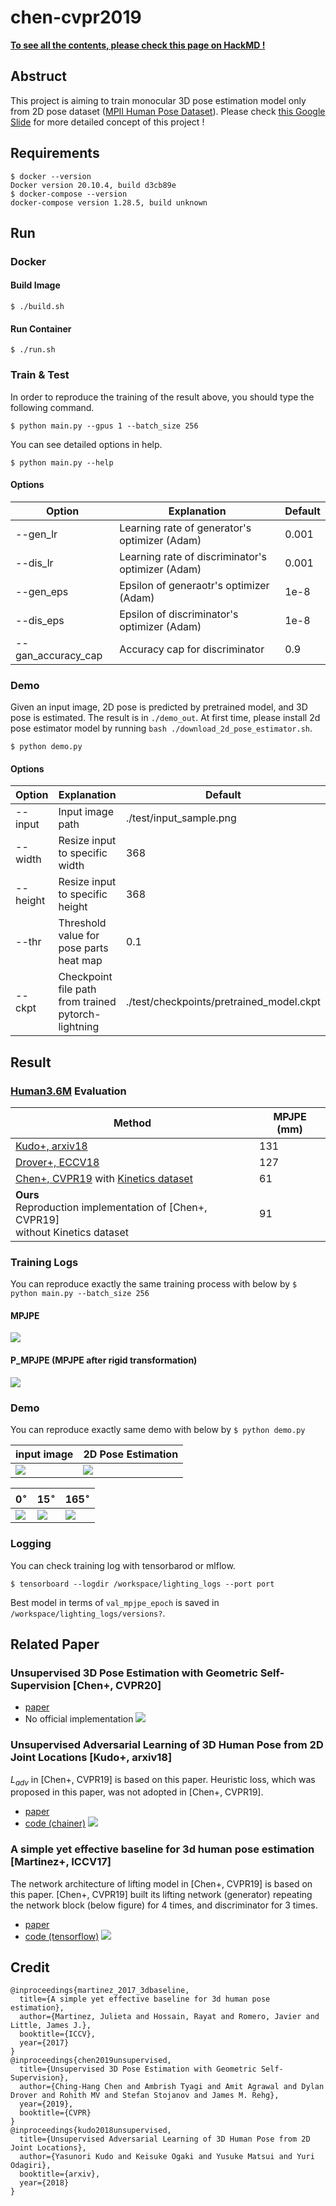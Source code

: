 # chen-cvpr2019
**[To see all the contents, please check this page on HackMD !](https://hackmd.io/@BFfHyumSTF6-Uy3zSgDrPw/Sy1R91wLu)**
## Abstruct
This project is aiming to train monocular 3D pose estimation model only from 2D pose dataset ([MPII Human Pose Dataset](http://human-pose.mpi-inf.mpg.de/)).
Please check [this Google Slide](https://docs.google.com/presentation/d/1i4rG6PuUL60iPAe9Jdj127xp0wsCg7SieyDyRqhmVq0/edit#slide=id.gc12fc09c67_0_40) for more detailed concept of this project !

## Requirements
```
$ docker --version
Docker version 20.10.4, build d3cb89e
$ docker-compose --version
docker-compose version 1.28.5, build unknown
```
## Run
### Docker
#### Build Image
```
$ ./build.sh
```
#### Run Container
```
$ ./run.sh
```
### Train & Test
In order to reproduce the training of the result above, you should type the following command.
```
$ python main.py --gpus 1 --batch_size 256
```
You can see detailed options in help.
```
$ python main.py --help
```
#### Options

| Option | Explanation | Default |
| -------- | -------- | -------- |
| --gen_lr     | Learning rate of generator's optimizer (Adam)     | 0.001     |
| --dis_lr     | Learning rate of discriminator's optimizer (Adam)     | 0.001     |
| --gen_eps     | Epsilon of generaotr's optimizer (Adam)     | 1e-8     |
| --dis_eps     | Epsilon of discriminator's optimizer (Adam)     | 1e-8     |
| --gan_accuracy_cap     | Accuracy cap for discriminator     | 0.9     |


### Demo
Given an input image, 2D pose is predicted by pretrained model, and 3D pose is estimated.
The result is in `./demo_out`.
At first time, please install 2d pose estimator model by running `bash ./download_2d_pose_estimator.sh`.
```
$ python demo.py
```

#### Options

| Option | Explanation | Default |
| -------- | -------- | -------- |
| --input     | Input image path     | ./test/input_sample.png     |
| --width     | Resize input to specific width    | 368     |
| --height     | Resize input to specific height | 368     |
| --thr     | Threshold value for pose parts heat map     | 0.1     |
| --ckpt     | Checkpoint file path from trained pytorch-lightning     | ./test/checkpoints/pretrained_model.ckpt|


## Result
### [Human3.6M](http://vision.imar.ro/human3.6m/description.php) Evaluation


| Method   | MPJPE (mm) |
| -------- | --------   |
| [Kudo+, arxiv18](https://arxiv.org/pdf/1803.08244.pdf)    | 131      |
| [Drover+, ECCV18](https://arxiv.org/pdf/1803.08244.pdf)    | 127      |
|[Chen+, CVPR19](https://arxiv.org/pdf/1904.04812.pdf) with [Kinetics dataset](https://deepmind.com/research/open-source/kinetics)| 61|
|**Ours** <br>Reproduction implementation of [Chen+, CVPR19] <br>without Kinetics dataset | 91|

### Training Logs
You can reproduce exactly the same training process with below by `$ python main.py --batch_size 256`
#### MPJPE
![](https://i.imgur.com/NcXlb1l.png)
#### P_MPJPE (MPJPE after rigid transformation)
![](https://i.imgur.com/4bXehaW.png)

### Demo
You can reproduce exactly same demo with below by `$ python demo.py`


| input image | 2D Pose Estimation | 
| -------- | -------- |
| ![](https://i.imgur.com/5lz1TdU.jpg)     | ![](https://i.imgur.com/wvgVvHZ.jpg)
 

| $0^\circ$|$15^\circ$| $165^\circ$  |
| -------- | -------- | -------- |
| ![](https://i.imgur.com/QR6SyF9.png) | ![](https://i.imgur.com/FcRemFJ.png)  |![](https://i.imgur.com/BfY8c3w.png) |


### Logging
You can check training log with tensorbarod or mlflow.
```
$ tensorboard --logdir /workspace/lighting_logs --port port
```
Best model in terms of `val_mpjpe_epoch` is saved in `/workspace/lighting_logs/versions?`.


## Related Paper
### Unsupervised 3D Pose Estimation with Geometric Self-Supervision [Chen+, CVPR20]
* [paper](https://arxiv.org/pdf/1904.04812.pdf)
* No official implementation
![](https://i.imgur.com/SLD7X9a.png)
### Unsupervised Adversarial Learning of 3D Human Pose from 2D Joint Locations [Kudo+, arxiv18]
$L_{adv}$ in [Chen+, CVPR19] is based on this paper. Heuristic loss, which was proposed in this paper, was not adopted in [Chen+, CVPR19].
* [paper](https://github.com/DwangoMediaVillage/3dpose_gan)
* [code (chainer)](https://github.com/DwangoMediaVillage/3dpose_gan)
![](https://i.imgur.com/i56UOFw.png)

### A simple yet effective baseline for 3d human pose estimation [Martinez+, ICCV17]
The network architecture of lifting model in [Chen+, CVPR19] is based on this paper.
[Chen+, CVPR19] built its lifting network (generator) repeating the network block (below figure) for 4 times, and discriminator for 3 times.
* [paper](https://arxiv.org/abs/1705.03098)
* [code (tensorflow)](https://github.com/una-dinosauria/3d-pose-baseline)
![](https://i.imgur.com/Zbs8nJM.png)



## Credit
```
@inproceedings{martinez_2017_3dbaseline,
  title={A simple yet effective baseline for 3d human pose estimation},
  author={Martinez, Julieta and Hossain, Rayat and Romero, Javier and Little, James J.},
  booktitle={ICCV},
  year={2017}
}
@inproceedings{chen2019unsupervised,
  title={Unsupervised 3D Pose Estimation with Geometric Self-Supervision}, 
  author={Ching-Hang Chen and Ambrish Tyagi and Amit Agrawal and Dylan Drover and Rohith MV and Stefan Stojanov and James M. Rehg},
  year={2019},
  booktitle={CVPR}
}
@inproceedings{kudo2018unsupervised,
  title={Unsupervised Adversarial Learning of 3D Human Pose from 2D Joint Locations}, 
  author={Yasunori Kudo and Keisuke Ogaki and Yusuke Matsui and Yuri Odagiri},
  booktitle={arxiv},
  year={2018}
}
```
